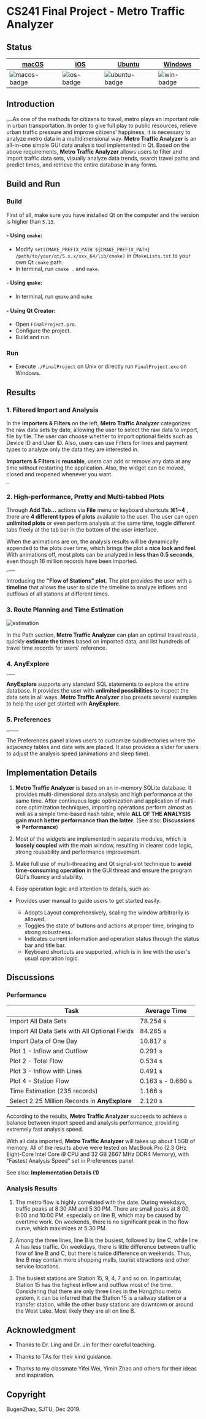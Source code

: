 # CS241 Final Project - Metro Traffic Analyzer

## Status
|[macOS][macos-link]|[iOS][ios-link]| [Ubuntu][ubuntu-link]| [Windows][win-link]|
|-----------------|----------------|---------------|---------------|
| ![macos-badge]   |![ios-badge]   | ![ubuntu-badge]      | ![win-badge]  |


[win-link]: https://github.com/BugenZhao/FinalProject/actions?query=workflow%3AWindows "WindowsAction"
[win-badge]: https://github.com/BugenZhao/FinalProject/workflows/Windows/badge.svg  "Windows"

[ubuntu-link]: https://github.com/BugenZhao/FinalProject/actions?query=workflow%3AUbuntu "UbuntuAction"
[ubuntu-badge]: https://github.com/BugenZhao/FinalProject/workflows/Ubuntu/badge.svg "Ubuntu"

[macos-link]: https://github.com/BugenZhao/FinalProject/actions?query=workflow%3AmacOS "macOSAction"
[macos-badge]: https://github.com/BugenZhao/FinalProject/workflows/macOS/badge.svg "macOS"

[ios-link]: https://github.com/BugenZhao/FinalProject/actions?query=workflow%3AiOS "iOSAction"
[ios-badge]: https://github.com/BugenZhao/FinalProject/workflows/iOS/badge.svg "iOS"


## Introduction

<img src="./imgs/plots.png" alt="plots" style="zoom: 33%;" />As one of the methods for citizens to travel, metro plays an important role in urban transportation. In order to give full play to public resources, relieve urban traffic pressure and improve citizens' happiness, it is necessary to analyze metro data in a multidimensional way. **Metro Traffic Analyzer** is an all-in-one simple GUI data analysis tool implemented in Qt. Based on the above requirements, **Metro Traffic Analyzer** allows users to filter and import traffic data sets, visually analyze data trends, search travel paths and predict times, and retrieve the entire database in any forms.

## Build and Run
### Build
First of all, make sure you have installed Qt on the computer and the version is higher than `5.13`.
#### -  Using `cmake`:
- Modify `set(CMAKE_PREFIX_PATH ${CMAKE_PREFIX_PATH} /path/to/your/qt/5.x.x/xxx_64/lib/cmake)` in `CMakeLists.txt` to 
your own Qt `cmake` path.
- In terminal, run `cmake .` and `make`.

#### - Using `qmake`:
- In terminal, run `qmake` and `make`.

#### - Using Qt Creator:
- Open `FinalProject.pro`.
- Configure the project.
- Build and run.


### Run
- Execute `./FinalProject` on Unix or directly run `FinalProject.exe` on Windows.


## Results

### 1. Filtered Import and Analysis

In the **Importers & Filters** on the left, **Metro Traffic Analyzer** categorizes the raw data sets by date, allowing the user to select the raw data to import, file by file. The user can choose whether to import optional fields such as Device ID and User ID. Also, users can use Filters for lines and payment types to analyze only the data they are interested in.

**Importers & Filters** is **reusable**, users can add or remove any data at any time without restarting the application. Also, the widget can be moved, closed and reopened whenever you want.

<img src="./imgs/filter.png" alt="filter" style="zoom: 15%;" />

### 2. High-performance, Pretty and Multi-tabbed Plots


Through **Add Tab...** actions via **File** menu or keyboard shortcuts **⌘1~4** , there are **4 different types of plots** available to the user. The user can open **unlimited plots** or even perform analysis at the same time, toggle different tabs freely at the tab bar in the bottom of the user interface.

When the animations are on, the analysis results will be dynamically appended to the plots over time, which brings the plot a **nice look and feel**. With animations off, most plots can be analyzed in **less than 0.5 seconds**, even though 16 million records have been imported.

<img src="./imgs/timeline.png" alt="timeline" style="zoom: 33%;" />

Introducing the **"Flow of Stations" plot**. The plot provides the user with a **timeline** that allows the user to slide the timeline to analyze inflows and outflows of all stations at different times.

### 3. Route Planning and Time Estimation

![estimation](./imgs/estimation.png)

In the Path section, **Metro Traffic Analyzer** can plan an optimal travel route, quickly **estimate the times** based on imported data, and list hundreds of travel time records for users' reference.

### 4. AnyExplore

<img src="./imgs/anyexplore.png" alt="anyexplore" style="zoom: 25%;" />

**AnyExplore** supports any standard SQL statements to explore the entire database. It provides the user with **unlimited possibilities** to inspect the data sets in all ways. **Metro Traffic Analyzer** also presets several examples to help the user get started with **AnyExplore**.

### 5. Preferences

<img src="./imgs/preferences.png" alt="preferences" style="zoom: 33%;" />

The Preferences panel allows users to customize subdirectories where the adjacency tables and data sets are placed. It also provides a slider for users to adjust the analysis speed (animations and sleep time).

## Implementation Details

1. **Metro Traffic Analyzer** is based on an in-memory SQLite database. It provides multi-dimensional data analysis and high performance at the same time. After continuous logic optimization and application of multi-core optimization techniques, importing operations perform almost as well as a simple time-based hash table, while **ALL OF THE ANALYSIS gain much better performance than the latter**. (See also: **Discussions => Performance**)

2. Most of the widgets are implemented in separate modules, which is **loosely coupled** with the main window, resulting in clearer code logic, strong reusability and performance improvement.

3. Make full use of multi-threading and Qt signal-slot technique to **avoid time-consuming operation** in the GUI thread and ensure the program GUI's fluency and stability.

4. Easy operation logic and attention to details, such as: 
  
  - Provides user manual to guide users to get started easily.

	- Adopts Layout comprehensively, scaling the window arbitrarily is allowed.
	- Toggles the state of buttons and actions at proper time, bringing to strong robustness. 
	- Indicates current information and operation status through the status bar and title bar.
	- Keyboard shortcuts are supported, which is in line with the user's usual operation logic. 

## Discussions

### Performance

| Task                                          | Average Time      |
| --------------------------------------------- | ----------------- |
| Import All Data Sets                          | 78.254 s          |
| Import All Data Sets with All Optional Fields | 84.265 s          |
| Import Data of One Day                        | 10.817 s          |
| Plot 1 - Inflow and Outflow                   | 0.291 s           |
| Plot 2 - Total Flow                           | 0.534 s           |
| Plot 3 - Inflow with Lines                    | 0.491 s           |
| Plot 4 - Station Flow                         | 0.163 s - 0.660 s |
| Time Estimation (235 records)                 | 1.166 s           |
| Select 2.25 Million Records in **AnyExplore** | 2.120 s           |

According to the results, **Metro Traffic Analyzer** succeeds to achieve a balance between import speed and analysis performance, providing extremely fast analysis speed. 

With all data imported, **Metro Traffic Analyzer** will takes up about 1.5GB of memory. All of the results above were tested on MacBook Pro (2.3 GHz Eight-Core Intel Core i9 CPU and 32 GB 2667 MHz DDR4 Memory), with "Fastest Analysis Speed" set in Preferences panel.

See also: **Implementation Details (1)**

### Analysis Results

1. The metro flow is highly correlated with the date. During weekdays, traffic peaks at 8:30 AM and 5:30 PM. There are small peaks at 8:00, 9:00 and 10:00 PM, especially on line B, which may be caused by overtime work. On weekends, there is no significant peak in the flow curve, which maximizes at 5:30 PM.

2. Among the three lines, line B is the busiest, followed by line C, while line A has less traffic. On weekdays, there is little difference between traffic flow of line B and C, but there is twice difference on weekends. Thus, line B may contain more shopping malls, tourist attractions and other service locations.

3. The busiest stations are Station 15, 9, 4, 7 and so on. In particular, Station 15 has the highest inflow and outflow most of the time. Considering that there are only three lines in the Hangzhou metro system, it can be inferred that the Station 15 is a railway station or a transfer station, while the other busy stations are downtown or around the West Lake. Most likely they are all on line B.

## Acknowledgment

- Thanks to Dr. Ling and Dr. Jin for their careful teaching.

- Thanks to TAs for their kind guidance.
- Thanks to my classmate Yifei Wei, Yimin Zhao and others for their ideas and inspiration.


## Copyright
BugenZhao, SJTU, Dec 2019.
